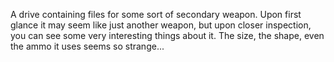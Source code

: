 A drive containing files for some sort of secondary weapon. Upon first glance it may seem like just another weapon, but upon closer inspection, you can see some very interesting things about it. The size, the shape, even the ammo it uses seems so strange...
